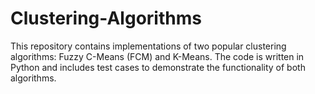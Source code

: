 # Clustering-Algorithms
This repository contains implementations of two popular clustering algorithms: Fuzzy C-Means (FCM) and K-Means. The code is written in Python and includes test cases to demonstrate the functionality of both algorithms.
